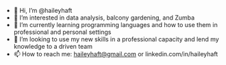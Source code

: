 - 👋 Hi, I’m @haileyhaft
- 👀 I’m interested in data analysis, balcony gardening, and Zumba
- 🌱 I’m currently learning programming languages and how to use them in professional and personal settings
- 💞️ I’m looking to use my new skills in a professional capacity and lend my knowledge to a driven team
- 📫 How to reach me: haileyhaft@gmail.com or linkedin.com/in/haileyhaft
